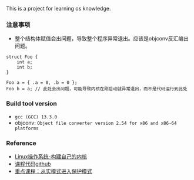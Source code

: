 This is a project for learning os knowledge.

### 注意事项
- 整个结构体赋值会出问题，导致整个程序异常退出。应该是objconv反汇编出问题。
```
struct Foo {
    int a;
    int b;
}

Foo a = { .a = 0, .b = 0 };
Foo b = a; // 此处会出问题，可能导致内核在刚启动就异常退出，而不是代码运行到此处
```

### Build tool version
- `gcc (GCC) 13.3.0`
- objconv: `Object file converter version 2.54 for x86 and x86-64 platforms`

### Reference
- [Linux操作系统-构建自己的内核](https://www.bilibili.com/video/BV1VJ41157wq?spm_id_from=333.788.videopod.episodes&vd_source=da23da82658adda9cbdfd045a9e6daf7)
- [课程代码github](https://github.com/wycl16514)
- [重点课程：从实模式进入保护模式](https://www.bilibili.com/video/BV1VJ41157wq?spm_id_from=333.788.player.switch&vd_source=da23da82658adda9cbdfd045a9e6daf7&p=5)


